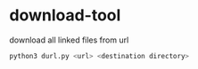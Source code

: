 # download-tool
download all linked files from url

```bash
python3 durl.py <url> <destination directory>
```
